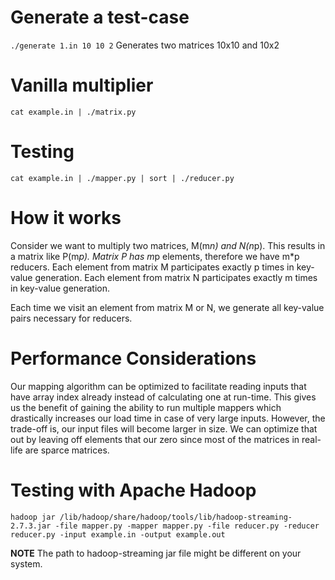 # Generate a test-case

`./generate 1.in 10 10 2`
Generates two matrices 10x10 and 10x2

# Vanilla multiplier

`cat example.in | ./matrix.py`

# Testing

`cat example.in | ./mapper.py | sort | ./reducer.py`

# How it works
Consider we want to multiply two matrices, M(m*n) and N(n*p). This results in a matrix like P(m*p).
Matrix P has m*p elements, therefore we have m*p reducers. Each element from matrix M participates exactly p times in key-value generation.
Each element from matrix N participates exactly m times in key-value generation.

Each time we visit an element from matrix M or N, we generate all key-value pairs necessary for reducers.

# Performance Considerations
Our mapping algorithm can be optimized to facilitate reading inputs that have array index already instead of calculating one at run-time. This
gives us the benefit of gaining the ability to run multiple mappers which drastically increases our load time in case of very large inputs.
However, the trade-off is, our input files will become larger in size. We can optimize that out by leaving off elements that our zero since
most of the matrices in real-life are sparce matrices.

# Testing with Apache Hadoop

`hadoop jar /lib/hadoop/share/hadoop/tools/lib/hadoop-streaming-2.7.3.jar -file mapper.py -mapper mapper.py -file reducer.py -reducer reducer.py -input example.in -output example.out`

**NOTE**
The path to hadoop-streaming jar file might be different on your system.
